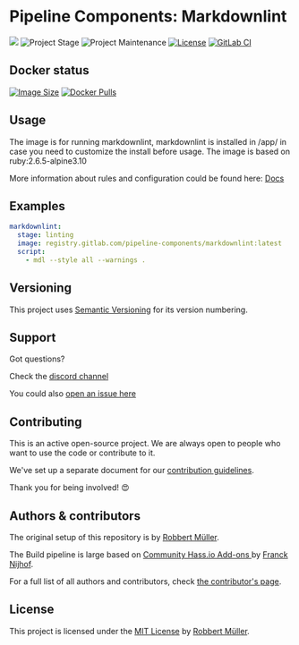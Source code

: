 # Pipeline Components: Markdownlint

[![][gitlab-repo-shield]][repository]
![Project Stage][project-stage-shield]
![Project Maintenance][maintenance-shield]
[![License][license-shield]](LICENSE)
[![GitLab CI][gitlabci-shield]][gitlabci]

## Docker status

[![Image Size][size-shield]][dockerhub]
[![Docker Pulls][pulls-shield]][dockerhub]

## Usage

The image is for running markdownlint, markdownlint is installed in /app/ in case you need to customize the install before usage.
The image is based on ruby:2.6.5-alpine3.10

More information about rules and configuration could be found here: [Docs][markdownlint]

## Examples

```yaml
markdownlint:
  stage: linting
  image: registry.gitlab.com/pipeline-components/markdownlint:latest
  script:
    - mdl --style all --warnings .
```

## Versioning

This project uses [Semantic Versioning][semver] for its version numbering.

## Support

Got questions?

Check the [discord channel][discord]

You could also [open an issue here][issue]

## Contributing

This is an active open-source project. We are always open to people who want to
use the code or contribute to it.

We've set up a separate document for our [contribution guidelines][contributing-link].

Thank you for being involved! 😍

## Authors & contributors

The original setup of this repository is by [Robbert Müller][mjrider].

The Build pipeline is large based on [Community Hass.io Add-ons
][hassio-addons] by [Franck Nijhof][frenck].

For a full list of all authors and contributors,
check [the contributor's page][contributors].

## License

This project is licensed under the [MIT License](./LICENSE) by [Robbert Müller][mjrider].

[contributing-link]: https://pipeline-components.dev/contributing/
[contributors]: https://gitlab.com/pipeline-components/markdownlint/-/graphs/main
[discord]: https://discord.gg/vhxWFfP
[dockerhub]: https://hub.docker.com/r/pipelinecomponents/markdownlint
[frenck]: https://github.com/frenck
[gitlab-repo-shield]: https://img.shields.io/badge/Source-Gitlab-orange.svg?logo=gitlab
[gitlabci-shield]: https://img.shields.io/gitlab/pipeline/pipeline-components/markdownlint.svg
[gitlabci]: https://gitlab.com/pipeline-components/markdownlint/-/commits/main
[hassio-addons]: https://github.com/hassio-addons
[issue]: https://gitlab.com/pipeline-components/markdownlint/issues
[license-shield]: https://img.shields.io/badge/License-MIT-green.svg
[maintenance-shield]: https://img.shields.io/maintenance/yes/2025.svg
[mjrider]: https://gitlab.com/mjrider
[project-stage-shield]: https://img.shields.io/badge/project%20stage-production%20ready-brightgreen.svg
[pulls-shield]: https://img.shields.io/docker/pulls/pipelinecomponents/markdownlint.svg?logo=docker
[repository]: https://gitlab.com/pipeline-components/markdownlint
[semver]: http://semver.org/spec/v2.0.0.html
[size-shield]: https://img.shields.io/docker/image-size/pipelinecomponents/markdownlint.svg?logo=docker

[markdownlint]: https://github.com/markdownlint/markdownlint/blob/main/docs/RULES.md

